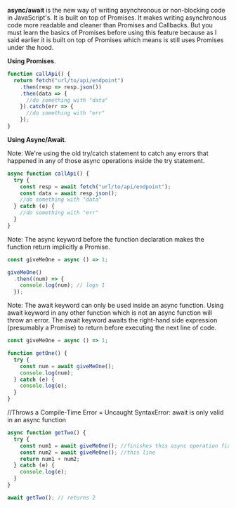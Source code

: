 **async/await** is the new way of writing asynchronous or non-blocking code in JavaScript's. It is built on top of Promises. It makes writing asynchronous code more readable and cleaner than
Promises and Callbacks. But you must learn the basics of Promises before using this feature because as I said earlier it is built on top of Promises which means is still uses Promises under the hood.

**Using Promises**.
```js
function callApi() {
  return fetch("url/to/api/endpoint")
    .then(resp => resp.json())
    .then(data => {
      //do something with "data"
    }).catch(err => {
      //do something with "err"
    });
}

```
**Using Async/Await**.

Note: We're using the old try/catch statement to catch any errors that happened in any of those async operations inside the try statement.
```js
async function callApi() {
  try {
    const resp = await fetch("url/to/api/endpoint");
    const data = await resp.json();
    //do something with "data"
  } catch (e) {
    //do something with "err"
  }
}

```
Note: The async keyword before the function declaration makes the function return implicitly a Promise.

```js
const giveMeOne = async () => 1;

giveMeOne()
  .then((num) => {
    console.log(num); // logs 1
  });

  ```
Note: The await keyword can only be used inside an async function. Using await keyword in any other function which is not an async function will throw an error. The await keyword awaits the right-hand side expression (presumably a Promise) to return before executing the next line of code.

```js
const giveMeOne = async () => 1;

function getOne() {
  try {
    const num = await giveMeOne();
    console.log(num);
  } catch (e) {
    console.log(e);
  }
}

```

//Throws a Compile-Time Error = Uncaught SyntaxError: await is only valid in an async function
```js
async function getTwo() {
  try {
    const num1 = await giveMeOne(); //finishes this async operation first before going to
    const num2 = await giveMeOne(); //this line
    return num1 + num2;
  } catch (e) {
    console.log(e);
  }
}

await getTwo(); // returns 2

```